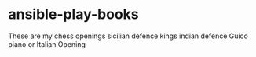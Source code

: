 # ansible-play-books
These are my chess openings
sicilian defence
kings indian defence
Guico piano or Italian Opening
